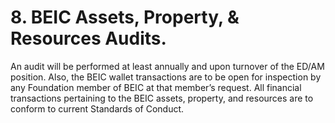 # 8. BEIC Assets, Property, & Resources Audits. 

An audit will be performed at least annually and upon turnover of the ED/AM position. Also, the BEIC wallet transactions are to be open for inspection by any Foundation member of BEIC at that member’s request. All financial transactions pertaining to the BEIC assets, property, and resources are to conform to current Standards of Conduct. 
